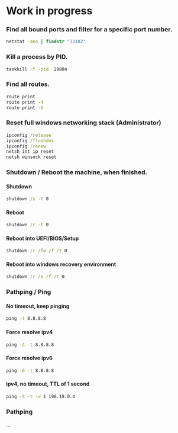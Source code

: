 # Work in progress

### Find all bound ports and filter for a specific port number.

```cmd
netstat -ano | findstr "13102"
```

### Kill a process by PID.

```cmd
taskkill -f -pid  29804
```

### Find all routes.

```cmd
route print
route print -4
route print -6
```

### Reset full windows networking stack (Administrator)

```cmd
ipconfig /release
ipconfig /flushdns
ipconfig /renew
netsh int ip reset
netsh winsock reset
```

### Shutdown / Reboot the machine, when finished.

#### Shutdown

```cmd
shutdown /s -t 0
```

#### Reboot

```cmd
shutdown /r -t 0
```

#### Reboot into UEFI/BIOS/Setup

```cmd
shutdown /r /fw /f /t 0
```

#### Reboot into windows recovery environment

```cmd
shutdown /r /o /f /t 0
```

### Pathping / Ping

#### No timeout, keep pinging

```cmd
ping -t 8.8.8.8
```

#### Force resolve ipv4

```cmd
ping -4 -t 8.8.8.8
```

#### Force resolve ipv6

```cmd
ping -6 -t 8.8.8.8
```

#### ipv4, no timeout, TTL of 1 second
```cmd
ping -4 -t -w 1 198.18.0.4
```

### Pathping

...
